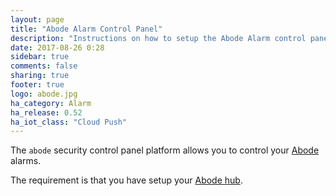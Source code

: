 ```yaml
---
layout: page
title: "Abode Alarm Control Panel"
description: "Instructions on how to setup the Abode Alarm control panel within Home Assistant."
date: 2017-08-26 0:28
sidebar: true
comments: false
sharing: true
footer: true
logo: abode.jpg
ha_category: Alarm
ha_release: 0.52
ha_iot_class: "Cloud Push"
---
```


The `abode` security control panel platform allows you to control your [Abode](https://goabode.com/) alarms.

The requirement is that you have setup your [Abode hub](/components/abode/).
